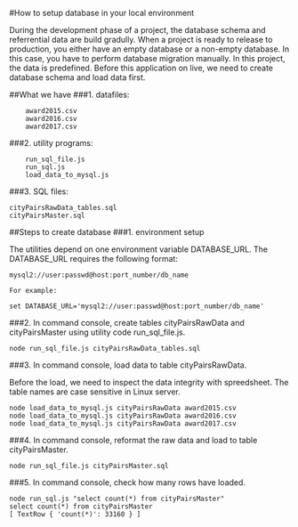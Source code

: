 #How to setup database in your local environment

During the development phase of a project, the database schema and referrential data are build gradully.
When a project is ready to release to production, you either have an empty database or a non-empty database.
In this case, you have to perform database migration manually.
In this project, the data is predefined. Before this application on live, we need to create database schema and load data first.


##What we have
###1. datafiles:

```
    award2015.csv
    award2016.csv
    award2017.csv
```
###2. utility programs:

```
    run_sql_file.js
    run_sql.js
    load_data_to_mysql.js
```

###3. SQL files:
```
cityPairsRawData_tables.sql
cityPairsMaster.sql
```

##Steps to create database 
###1. environment setup

The utilities depend on one environment variable DATABASE_URL.
The DATABASE_URL requires the following format:

```
mysql2://user:passwd@host:port_number/db_name

For example:

set DATABASE_URL='mysql2://user:passwd@host:port_number/db_name'
```

###2. In command console, create tables cityPairsRawData and cityPairsMaster using utility code run_sql_file.js.

```
node run_sql_file.js cityPairsRawData_tables.sql
```

###3. In command console, load data to table cityPairsRawData.

Before the load, we need to inspect the data integrity with spreedsheet.
The table names are case sensitive in Linux server.

```
node load_data_to_mysql.js cityPairsRawData award2015.csv
node load_data_to_mysql.js cityPairsRawData award2016.csv
node load_data_to_mysql.js cityPairsRawData award2017.csv
```

###4. In command console, reformat the raw data and load to table cityPairsMaster.

```
node run_sql_file.js cityPairsMaster.sql
```

###5. In command console, check how many rows have loaded.

```
node run_sql.js "select count(*) from cityPairsMaster"
select count(*) from cityPairsMaster
[ TextRow { 'count(*)': 33160 } ]
```
